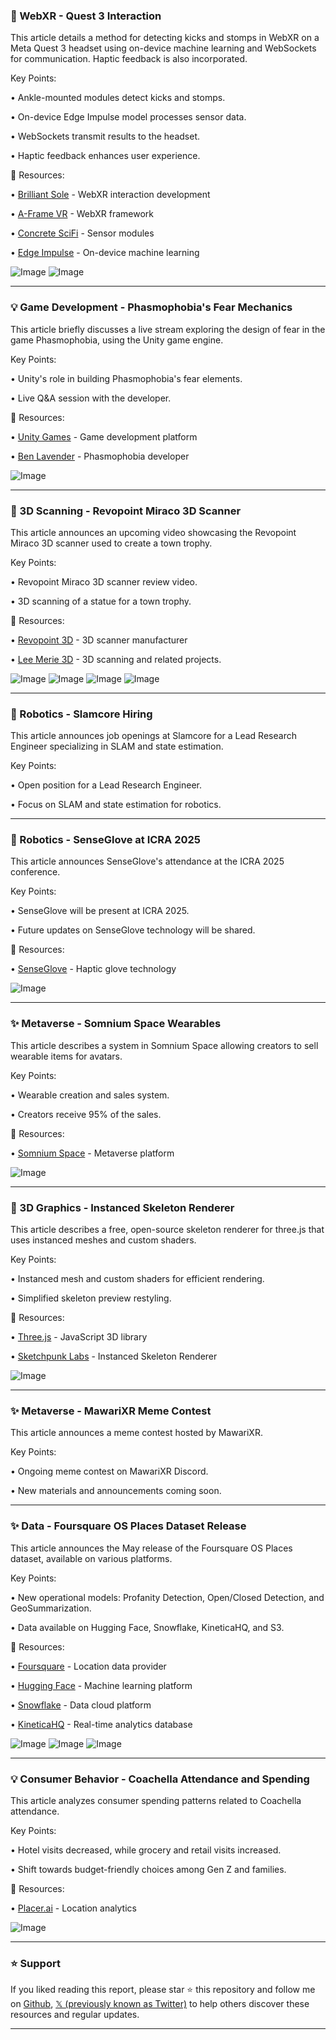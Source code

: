 ### 🤖 WebXR -  Quest 3 Interaction

This article details a method for detecting kicks and stomps in WebXR on a Meta Quest 3 headset using on-device machine learning and WebSockets for communication.  Haptic feedback is also incorporated.

Key Points:

• Ankle-mounted modules detect kicks and stomps.

• On-device Edge Impulse model processes sensor data.

• WebSockets transmit results to the headset.

• Haptic feedback enhances user experience.


🔗 Resources:

• [Brilliant Sole](https://x.com/BrilliantSole) -  WebXR interaction development

• [A-Frame VR](https://x.com/aframevr) - WebXR framework

• [Concrete SciFi](https://x.com/ConcreteSciFi) -  Sensor modules

• [Edge Impulse](https://x.com/EdgeImpulse) - On-device machine learning

![Image](https://pbs.twimg.com/amplify_video_thumb/1921979199423762432/img/Wi2RJjA1r3YrGhLo.jpg)
![Image](https://pbs.twimg.com/amplify_video_thumb/1919430443935662083/img/6lzecikPPw6L0-ho?format=jpg&name=240x240)


---

### 💡 Game Development - Phasmophobia's Fear Mechanics

This article briefly discusses a live stream exploring the design of fear in the game Phasmophobia, using the Unity game engine.

Key Points:

• Unity's role in building Phasmophobia's fear elements.

• Live Q&A session with the developer.


🔗 Resources:

• [Unity Games](https://on.unity.com/4iXp4TY) - Game development platform

• [Ben Lavender](https://x.com/_BenLavender) - Phasmophobia developer

![Image](https://pbs.twimg.com/media/Gqw45l7WkAAbbnO?format=jpg&name=small)


---

### 🚀 3D Scanning - Revopoint Miraco 3D Scanner

This article announces an upcoming video showcasing the Revopoint Miraco 3D scanner used to create a town trophy.

Key Points:

• Revopoint Miraco 3D scanner review video.

• 3D scanning of a statue for a town trophy.


🔗 Resources:

• [Revopoint 3D](https://x.com/Revopoint3d) - 3D scanner manufacturer

• [Lee Merie 3D](https://x.com/leemerie3d) - 3D scanning and related projects.

![Image](https://pbs.twimg.com/media/Gqa54IyXMAAynU2?format=jpg&name=900x900)
![Image](https://pbs.twimg.com/media/Gqa54JSXwAANFtJ?format=jpg&name=900x900)
![Image](https://pbs.twimg.com/media/Gqa54J9WgAAm7xA?format=jpg&name=small)
![Image](https://pbs.twimg.com/media/Gqa54MqWoAEDEfT?format=jpg&name=900x900)



---

### 🤖 Robotics -  Slamcore Hiring

This article announces job openings at Slamcore for a Lead Research Engineer specializing in SLAM and state estimation.

Key Points:

• Open position for a Lead Research Engineer.

• Focus on SLAM and state estimation for robotics.



---

### 🚀 Robotics - SenseGlove at ICRA 2025

This article announces SenseGlove's attendance at the ICRA 2025 conference.

Key Points:

• SenseGlove will be present at ICRA 2025.

•  Future updates on SenseGlove technology will be shared.


🔗 Resources:

• [SenseGlove](https://x.com/SenseGlove) - Haptic glove technology

![Image](https://pbs.twimg.com/media/GqaXfCoWwAAkx8R?format=jpg&name=small)


---

### ✨ Metaverse - Somnium Space Wearables

This article describes a system in Somnium Space allowing creators to sell wearable items for avatars.

Key Points:

•  Wearable creation and sales system.

•  Creators receive 95% of the sales.


🔗 Resources:

• [Somnium Space](https://x.com/SomniumSpace) - Metaverse platform


![Image](https://pbs.twimg.com/media/GqvKvbXXEAAVPe-?format=jpg&name=small)


---

### 🤖 3D Graphics - Instanced Skeleton Renderer

This article describes a free, open-source skeleton renderer for three.js that uses instanced meshes and custom shaders.

Key Points:

• Instanced mesh and custom shaders for efficient rendering.

• Simplified skeleton preview restyling.


🔗 Resources:

• [Three.js](https://x.com/threejs) - JavaScript 3D library

• [Sketchpunk Labs](https://sketchpunklabs.github.io/threejs_proto/code/webgl/misc/instanced_bones.html) -  Instanced Skeleton Renderer

![Image](https://pbs.twimg.com/tweet_video_thumb/GqpH0F2WEAATAE9.jpg)


---

### ✨ Metaverse - MawariXR Meme Contest

This article announces a meme contest hosted by MawariXR.

Key Points:

• Ongoing meme contest on MawariXR Discord.

• New materials and announcements coming soon.



---

### ✨ Data - Foursquare OS Places Dataset Release

This article announces the May release of the Foursquare OS Places dataset, available on various platforms.

Key Points:

• New operational models: Profanity Detection, Open/Closed Detection, and GeoSummarization.

• Data available on Hugging Face, Snowflake, KineticaHQ, and S3.


🔗 Resources:

• [Foursquare](https://x.com/Foursquare) - Location data provider

• [Hugging Face](https://x.com/huggingface) - Machine learning platform

• [Snowflake](https://x.com/Snowflake) - Data cloud platform

• [KineticaHQ](https://x.com/KineticaHQ) - Real-time analytics database

![Image](https://pbs.twimg.com/media/GqiB8-fXsAE587w?format=jpg&name=small)
![Image](https://pbs.twimg.com/media/GqiB89-WIAIJquN?format=jpg&name=360x360)
![Image](https://pbs.twimg.com/media/GqiB8-CXcAACWtb?format=jpg&name=360x360)


---

### 💡 Consumer Behavior - Coachella Attendance and Spending

This article analyzes consumer spending patterns related to Coachella attendance.

Key Points:

• Hotel visits decreased, while grocery and retail visits increased.

• Shift towards budget-friendly choices among Gen Z and families.


🔗 Resources:

• [Placer.ai](https://x.com/Placer_ai) - Location analytics

![Image](https://pbs.twimg.com/media/GqglLTmW4AAeAeo?format=jpg&name=small)


---

### ⭐️ Support

If you liked reading this report, please star ⭐️ this repository and follow me on [Github](https://github.com/Drix10), [𝕏 (previously known as Twitter)](https://x.com/DRIX_10_) to help others discover these resources and regular updates.

---